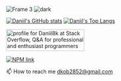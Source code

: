 ![Frame 3](https://user-images.githubusercontent.com/93822098/156660368-07e930d6-a1ea-41f6-bed3-2c12b69e3bb9.png#gh-light-mode-only)
![dark](https://user-images.githubusercontent.com/93822098/156660635-ea09bcf4-8c11-4661-ab1c-cb8469ebcf9a.png#gh-dark-mode-only)

[![Daniil's GitHub stats](https://github-readme-stats.vercel.app/api?username=Daniil8k&show_icons=true&hide=contribs)](https://github.com/anuraghazra/github-readme-stats)
[![Daniil's Top Langs](https://github-readme-stats.vercel.app/api/top-langs/?username=Daniil8k&layout=compact)](https://github.com/anuraghazra/github-readme-stats)

<a href="https://stackoverflow.com/users/18267362/daniil8k"><img src="https://stackoverflow.com/users/flair/18267362.png" width="208" height="58" alt="profile for Daniil8k at Stack Overflow, Q&amp;A for professional and enthusiast programmers" title="profile for Daniil8k at Stack Overflow"></a>

[![NPM link](https://img.shields.io/badge/Daniil8k%20-npm-orange?style=flat&logo=npm)](https://www.npmjs.com/~daniil8k)

📫 How to reach me dkob2852@gmail.com
